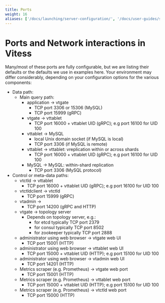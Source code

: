 ```yaml
---
title: Ports
weight: 16
aliases: ['/docs/launching/server-configuration/', '/docs/user-guides/server-configuration/', '/docs/user-guides/configuring-components/']
---
```

# Ports and Network interactions in Vitess

Many/most of these ports are fully configurable, but we are listing their
defaults or the defaults we use in examples here. Your
environment may differ considerably, depending on your configuration options
for the various components:

  * Data path:
    * Main query path:
      * application &rarr; vtgate
        * TCP port 3306 or 15306 (MySQL)
        * TCP port 15999 (gRPC)
      * vtgate &rarr; vttablet
        * TCP port 16000 + vttablet UID (gRPC); e.g port 16100 for UID 100
      * vttablet &rarr; MySQL
        * local Unix domain socket (if MySQL is local)
        * TCP port 3306 (if MySQL is remote)
      * vttablet &rarr; vttablet: vreplication within or across shards
        * TCP port 16000 + vttablet UID (gRPC); e.g port 16100 for UID 100
      * MySQL &rarr; MySQL:  within-shard replication
        * TCP port 3306 (MySQL protocol)
  * Control or meta-data paths:
    * vtctld &rarr; vttablet
      * TCP port 16000 + vttablet UID (gRPC); e.g port 16100 for UID 100
    * vtctldclient &rarr; vtctld
      * TCP port 15999 (gRPC)
    * vtadmin &rarr;
      * TCP port 14200 (gRPC and HTTP)
    * vtgate &rarr; topology server
      * Depends on topology server, e.g.:
         * for etcd typically TCP port 2379
         * for consul typically TCP port 8502
         * for zookeeper typically TCP port 2888
    * administrator using web browser &rarr; vtgate web UI
      * TCP port 15001 (HTTP)
    * administrator using web browser &rarr; vttablet web UI
      * TCP port 15000 + vttablet UID (HTTP); e.g port 15100 for UID 100
    * administrator using web browser &rarr; vtadmin web UI
      * TCP port 14201 (HTTP)
    * Metrics scraper (e.g. Prometheus) &rarr; vtgate web port
      * TCP port 15001 (HTTP)
    * Metrics scraper (e.g. Prometheus) &rarr; vttablet web port
      * TCP port 15000 + vttablet UID (HTTP); e.g port 15100 for UID 100
    * Metrics scraper (e.g. Prometheus) &rarr; vtctld web port
      * TCP port 15000 (HTTP)

